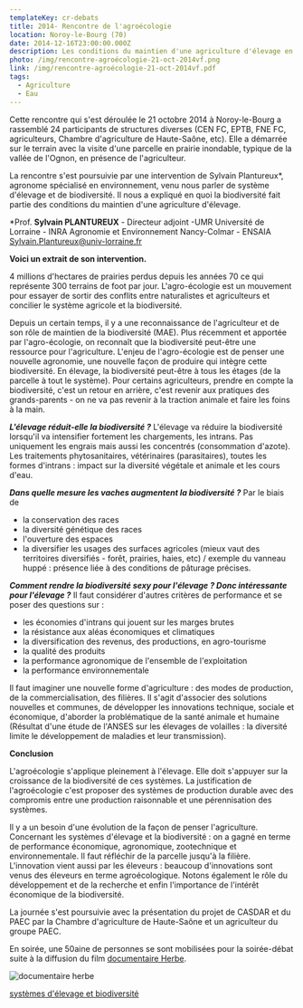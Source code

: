 ```yaml
---
templateKey: cr-debats
title: 2014- Rencontre de l'agroécologie
location: Noroy-le-Bourg (70)
date: 2014-12-16T23:00:00.000Z
description: Les conditions du maintien d'une agriculture d'élevage en zones humides
photo: /img/rencontre-agroécologie-21-oct-2014vf.png
link: /img/rencontre-agroécologie-21-oct-2014vf.pdf
tags:
  - Agriculture
  - Eau
---
```

Cette rencontre qui s'est déroulée le 21 octobre 2014 à Noroy-le-Bourg a rassemblé 24 participants de structures diverses (CEN FC, EPTB, FNE FC, agriculteurs, Chambre d'agriculture de Haute-Saône, etc). Elle a démarrée sur le terrain avec la visite d'une parcelle en prairie inondable, typique de la vallée de l'Ognon, en présence de l'agriculteur.

La rencontre s'est poursuivie par une intervention de Sylvain Plantureux*, agronome spécialisé en environnement, venu nous parler de système d'élevage et de biodiversité. Il nous a expliqué en quoi la biodiversité fait partie des conditions du maintien d'une agriculture d'élevage.

\*Prof. **Sylvain PLANTUREUX** - Directeur adjoint -UMR Université de Lorraine - INRA Agronomie et Environnement Nancy-Colmar - ENSAIA [Sylvain.Plantureux@univ-lorraine.fr](mailto:Sylvain.Plantureux@univ-lorraine.fr)

**Voici un extrait de son intervention.**

4 millions d'hectares de prairies perdus depuis les années 70 ce qui représente 300 terrains de foot par jour. L'agro-écologie est un mouvement pour essayer de sortir des conflits entre naturalistes et agriculteurs et concilier le système agricole et la biodiversité.

Depuis un certain temps, il y a une reconnaissance de l'agriculteur et de son rôle de maintien de la biodiversité (MAE). Plus récemment et apportée par l'agro-écologie, on reconnaît que la biodiversité peut-être une ressource pour l'agriculture. L'enjeu de l'agro-écologie est de penser une nouvelle agronomie, une nouvelle façon de produire qui intègre cette biodiversité. En élevage, la biodiversité peut-être à tous les étages (de la parcelle à tout le système). Pour certains agriculteurs, prendre en compte la biodiversité, c'est un retour en arrière, c'est revenir aux pratiques des grands-parents - on ne va pas revenir à la traction animale et faire les foins à la main.

***L'élevage réduit-elle la biodiversité ?*** L'élevage va réduire la biodiversité lorsqu'il va intensifier fortement les chargements, les intrans. Pas uniquement les engrais mais aussi les concentrés (consommation d'azote). Les traitements phytosanitaires, vétérinaires (parasitaires), toutes les formes d'intrans : impact sur la diversité végétale et animale et les cours d'eau.

***Dans quelle mesure les vaches augmentent la biodiversité ?*** Par le biais de

* la conservation des races
* la diversité génétique des races
* l'ouverture des espaces
* la diversifier les usages des surfaces agricoles (mieux vaut des territoires diversifiés - forêt, prairies, haies, etc) / exemple du vanneau huppé : présence liée à des conditions de pâturage précises.

***Comment rendre la biodiversité sexy pour l'élevage ? Donc intéressante pour l'élevage ?*** Il faut considérer d'autres critères de performance et se poser des questions sur :

* les économies d'intrans qui jouent sur les marges brutes
* la résistance aux aléas économiques et climatiques
* la diversification des revenus, des productions, en agro-tourisme
* la qualité des produits
* la performance agronomique de l'ensemble de l'exploitation
* la performance environnementale

Il faut imaginer une nouvelle forme d'agriculture : des modes de production, de la commercialisation, des filières. Il s'agit d'associer des solutions nouvelles et communes, de développer les innovations technique, sociale et économique, d'aborder la problématique de la santé animale et humaine (Résultat d'une étude de l'ANSES sur les élevages de volailles : la diversité limite le développement de maladies et leur transmission).

**Conclusion**

L'agroécologie s'applique pleinement à l'élevage. Elle doit s'appuyer sur la croissance de la biodiversité de ces systèmes. La justification de l'agroécologie c'est proposer des systèmes de production durable avec des compromis entre une production raisonnable et une pérennisation des systèmes.

Il y a un besoin d'une évolution de la façon de penser l'agriculture. Concernant les systèmes d'élevage et la biodiversité : on a gagné en terme de performance économique, agronomique, zootechnique et environnementale. Il faut réfléchir de la parcelle jusqu'à la filière. L'innovation vient aussi par les éleveurs : beaucoup d'innovations sont venus des éleveurs en terme agroécologique. Notons également le rôle du développement et de la recherche et enfin l'importance de l'intérêt économique de la biodiversité.

La journée s'est poursuivie avec la présentation du projet de CASDAR et du PAEC par la Chambre d'agriculture de Haute-Saône et un agriculteur du groupe PAEC.

En soirée, une 50aine de personnes se sont mobilisées pour la soirée-débat suite à la diffusion du film [documentaire Herbe](http://herbe-lefilm.com/).

![documentaire herbe](/img/affiche-pour-diffusion.png?nf_resize=fit&w=400#img-center "documentaire herbe")

<a href="/img/biodiversité-et-élevage-aillevans-21-oct-2014.pdf" target="_blank">systèmes d'élevage et biodiversité</a>